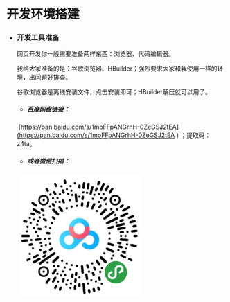 # 开发环境搭建

- ### 开发工具准备

   网页开发你一般需要准备两样东西：浏览器、代码编辑器。

   我给大家准备的是：谷歌浏览器、HBuilder；强烈要求大家和我使用一样的环境，出问题好排查。

   谷歌浏览器是离线安装文件，点击安装即可；HBuilder解压就可以用了。
  
  - ##### 百度网盘链接：
  
  ​        [https://pan.baidu.com/s/1moFFpANGrhH-0ZeGSJ2tEA](https://pan.baidu.com/s/1moFFpANGrhH-0ZeGSJ2tEA ) ；提取码：z4ta。
  
  - ##### 或者微信扫描：
  
  ​       ![](../../../imgs/webToolsQR.png)

 


